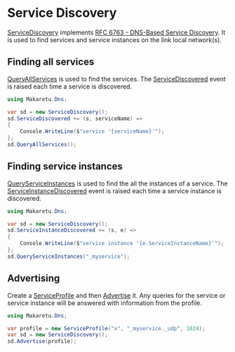 ﻿# Service Discovery

[ServiceDiscovery](xref:Makaretu.Dns.ServiceDiscovery) implements [RFC 6763 - DNS-Based Service Discovery](https://tools.ietf.org/html/rfc6763"). It
is used to find services and service instances on the link local network(s).

## Finding all services

[QueryAllServices](xref:Makaretu.Dns.ServiceDiscovery.QueryAllServices) is used to find the services. 
The [ServiceDiscovered](xref:Makaretu.Dns.ServiceDiscovery.ServiceDiscovered) event is raised 
each time a service is discovered.

```csharp
using Makaretu.Dns;

var sd = new ServiceDiscovery();
sd.ServiceDiscovered += (s, serviceName) =>
{
    Console.WriteLine($"service '{serviceName}'");
};
sd.QueryAllServices();
```

## Finding service instances

[QueryServiceInstances](xref:Makaretu.Dns.ServiceDiscovery.QueryServiceInstances*) is used to find the
all the instances of a service. 
The [ServiceInstanceDiscovered](xref:Makaretu.Dns.ServiceDiscovery.ServiceInstanceDiscovered) event is raised 
each time a service instance is discovered.

```csharp
using Makaretu.Dns;

var sd = new ServiceDiscovery();
sd.ServiceInstanceDiscovered += (s, e) =>
{
    Console.WriteLine($"service instance '{e.ServiceInstanceName}'");
};
sd.QueryServiceInstances("_myservice");
```

## Advertising

Create a [ServiceProfile](xref:Makaretu.Dns.ServiceProfile) 
and then [Advertise](xref:Makaretu.Dns.ServiceDiscovery.Advertise*) it.  Any queries for the service or 
service instance will be answered with information from the profile.

```csharp
using Makaretu.Dns;

var profile = new ServiceProfile("x", "_myservice._udp", 1024);
var sd = new ServiceDiscovery();
sd.Advertise(profile);

```